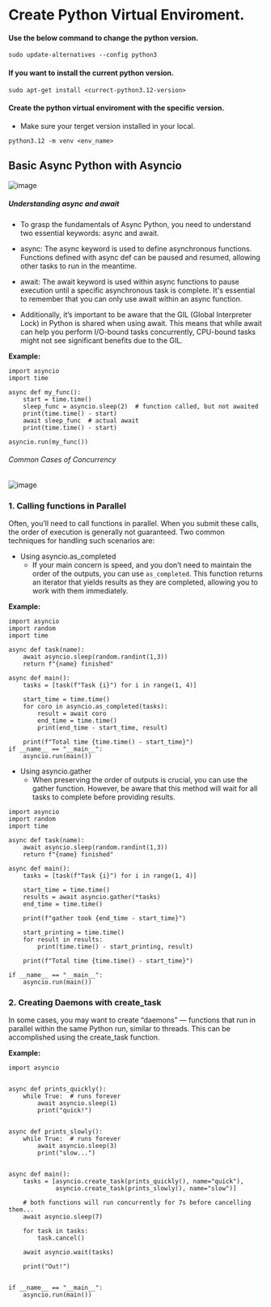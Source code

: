 # Create Python Virtual Enviroment.

#### Use the below command to change the python version.
 ```
 sudo update-alternatives --config python3
 ```

#### If you want to install the current python version.
 ```
 sudo apt-get install <currect-python3.12-version>
 ```

#### Create the python virtual enviroment with the specific version.
- Make sure your terget version installed in your local.
  
```
python3.12 -m venv <env_name>
```

## Basic Async Python with Asyncio

![image](https://github.com/user-attachments/assets/205be8c7-4036-4d99-995a-73c7380d3b85)

##### Understanding async and await
- To grasp the fundamentals of Async Python, you need to understand two essential keywords: async and await.

- async: The async keyword is used to define asynchronous functions. Functions defined with async def can be paused and resumed, allowing other tasks to run in the meantime.
- await: The await keyword is used within async functions to pause execution until a specific asynchronous task is complete. It's essential to remember that you can only use await within an async function.
- Additionally, it’s important to be aware that the GIL (Global Interpreter Lock) in Python is shared when using await. This means that while await can help you perform I/O-bound tasks concurrently, CPU-bound tasks might not see significant benefits due to the GIL.

**Example:**

```python3
import asyncio
import time

async def my_func():
    start = time.time()
    sleep_func = asyncio.sleep(2)  # function called, but not awaited
    print(time.time() - start)
    await sleep_func  # actual await
    print(time.time() - start)

asyncio.run(my_func())
```
###### Common Cases of Concurrency
![image](https://github.com/user-attachments/assets/a84514bb-63b1-466e-91c3-e35e8f1602ae)

### 1. Calling functions in Parallel

 Often, you’ll need to call functions in parallel. When you submit these calls, the order of execution is generally not guaranteed. Two common techniques for handling such scenarios are:

- Using asyncio.as_completed
   - If your main concern is speed, and you don’t need to maintain the order of the outputs, you can use ```as_completed```. This function returns an iterator that yields results as they are completed, allowing you to work with them immediately.

**Example:**

```python3
import asyncio
import random
import time

async def task(name):
    await asyncio.sleep(random.randint(1,3))
    return f"{name} finished"

async def main():
    tasks = [task(f"Task {i}") for i in range(1, 4)]

    start_time = time.time()
    for coro in asyncio.as_completed(tasks):
        result = await coro
        end_time = time.time()
        print(end_time - start_time, result)

    print(f"Total time {time.time() - start_time}")
if __name__ == "__main__":
    asyncio.run(main())
```
- Using asyncio.gather
   - When preserving the order of outputs is crucial, you can use the gather function. However, be aware that this method will wait for all tasks to complete 
  before providing results.

```python3
import asyncio
import random
import time

async def task(name):
    await asyncio.sleep(random.randint(1,3))
    return f"{name} finished"

async def main():
    tasks = [task(f"Task {i}") for i in range(1, 4)]

    start_time = time.time()
    results = await asyncio.gather(*tasks)
    end_time = time.time()

    print(f"gather took {end_time - start_time}")

    start_printing = time.time()
    for result in results:
        print(time.time() - start_printing, result)

    print(f"Total time {time.time() - start_time}")

if __name__ == "__main__":
    asyncio.run(main())
```
### 2. Creating Daemons with create_task

In some cases, you may want to create “daemons” — functions that run in parallel within the same Python run, similar to threads. This can be accomplished using the create_task function.

**Example:**

```python3
import asyncio


async def prints_quickly():
    while True:  # runs forever
        await asyncio.sleep(1)
        print("quick!")


async def prints_slowly():
    while True:  # runs forever
        await asyncio.sleep(3)
        print("slow...")


async def main():
    tasks = [asyncio.create_task(prints_quickly(), name="quick"), 
             asyncio.create_task(prints_slowly(), name="slow")]

    # both functions will run concurrently for 7s before cancelling them...
    await asyncio.sleep(7)

    for task in tasks:
        task.cancel()

    await asyncio.wait(tasks)

    print("Out!")


if __name__ == "__main__":
    asyncio.run(main())
```
  
  
